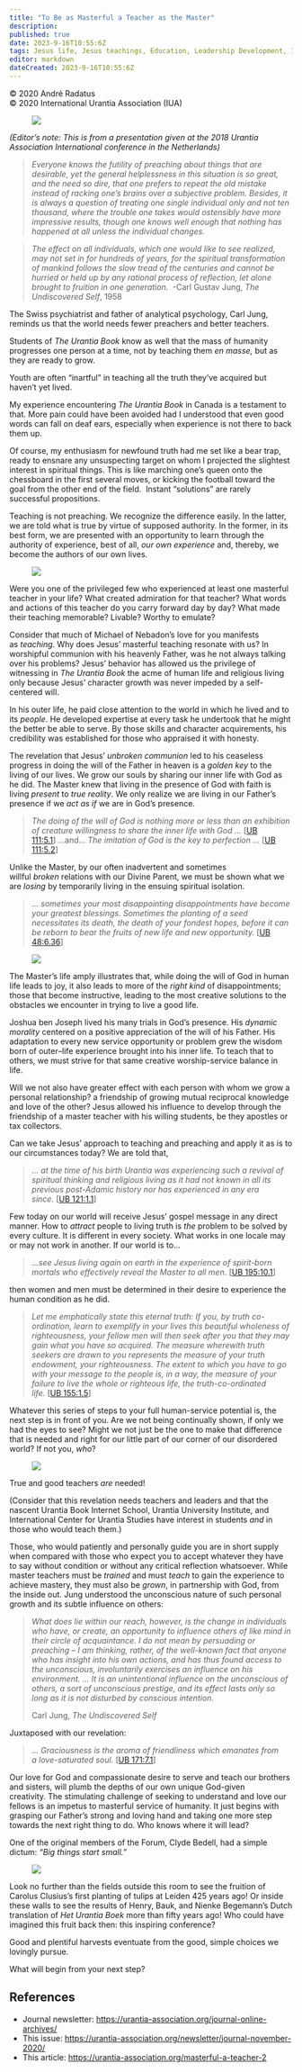 ```yaml
---
title: "To Be as Masterful a Teacher as the Master"
description: 
published: true
date: 2023-9-16T10:55:6Z
tags: Jesus life, Jesus teachings, Education, Leadership Development, IUA, Journal, article
editor: markdown
dateCreated: 2023-9-16T10:55:6Z
---
```


<p class="v-card v-sheet theme--light gray lighten-3 px-2">© 2020 André Radatus<br>© 2020 International Urantia Association (IUA)</p>

<figure id="Figure_1" class="image urantiapedia">
<img src="../../../image/article/IUA_Journal/Andre-Radatus-150x150.jpg">
</figure>

_(Editor’s note: This is from a presentation given at the 2018 Urantia Association International conference in the Netherlands)_

> _Everyone knows the futility of preaching about things that are desirable, yet the general helplessness in this situation is so great, and the need so dire, that one prefers to repeat the old mistake instead of racking one’s brains over a subjective problem. Besides, it is always a question of treating one single individual only and not ten thousand, where the trouble one takes would ostensibly have more impressive results, though one knows well enough that nothing has happened at all unless the individual changes._ 

> _The effect on all individuals, which one would like to see realized, may not set in for hundreds of years, for the spiritual transformation of mankind follows the slow tread of the centuries and cannot be hurried or held up by any rational process of reflection, let alone brought to fruition in one generation._  -Carl Gustav Jung, _The Undiscovered Self_, 1958

The Swiss psychiatrist and father of analytical psychology, Carl Jung, reminds us that the world needs fewer preachers and better teachers. 

Students of _The Urantia Book_ know as well that the mass of humanity progresses one person at a time, not by teaching them _en_ _masse,_ but as they are ready to grow. 

Youth are often “inartful” in teaching all the truth they’ve acquired but haven’t yet lived. 

My experience encountering _The Urantia Book_ in Canada is a testament to that. More pain could have been avoided had I understood that even good words can fall on deaf ears, especially when experience is not there to back them up. 

Of course, my enthusiasm for newfound truth had me set like a bear trap, ready to ensnare any unsuspecting target on whom I projected the slightest interest in spiritual things. This is like marching one’s queen onto the chessboard in the first several moves, or kicking the football toward the goal from the other end of the field.  Instant “solutions” are rarely successful propositions. 

Teaching is not preaching. We recognize the difference easily. In the latter, we are told what is true by virtue of supposed authority. In the former, in its best form, we are presented with an opportunity to learn through the authority of experience, best of all, _our own experience_ and, thereby, we become the authors of our own lives. 

<figure id="Figure_2" class="image urantiapedia image-style-align-right">
<img src="../../../image/article/IUA_Journal/Nigel-Canberra-Conf-13-300x225.jpg">
</figure>

Were you one of the privileged few who experienced at least one masterful teacher in your life? What created admiration for that teacher? What words and actions of this teacher do you carry forward day by day? What made their teaching memorable? Livable? Worthy to emulate? 

Consider that much of Michael of Nebadon’s love for you manifests as _teaching_. Why does Jesus’ masterful teaching resonate with us? In worshipful communion with his heavenly Father, was he not always talking over his problems? Jesus’ behavior has allowed us the privilege of witnessing in _The Urantia Book_ the acme of human life and religious living only because Jesus’ character growth was never impeded by a self-centered will. 

In his outer life, he paid close attention to the world in which he lived and to its _people_. He developed expertise at every task he undertook that he might the better be able to serve. By those skills and character acquirements, his credibility was established for those who appraised it with honesty. 

The revelation that Jesus’ _unbroken communion_ led to his ceaseless progress in doing the will of the Father in heaven is a _golden key_ to the living of our lives. We grow our souls by sharing our inner life with God as he did. The Master knew that living in the presence of God with faith is living _present_ to _true reality_. We only realize we are living in our Father’s presence if we _act as if_ we are in God’s presence. 
<br style="clear:both;"/>

> _The doing of the will of God is nothing more or less than an exhibition of creature willingness to share the inner life with God …_ [[UB 111:5.1](/en/The_Urantia_Book/111#p5_1)] …and… _The imitation of God is the key to perfection …_ [[UB 111:5.2](/en/The_Urantia_Book/111#p5_2)] 

Unlike the Master, by our often inadvertent and sometimes willful _broken_ relations with our Divine Parent, we must be shown what we are _losing_ by temporarily living in the ensuing spiritual isolation. 

> _… sometimes your most disappointing disappointments have become your greatest blessings. Sometimes the planting of a seed necessitates its death, the death of your fondest hopes, before it can be reborn to bear the fruits of new life and new opportunity._ [[UB 48:6.36](/en/The_Urantia_Book/48#p6_36)] 

<figure id="Figure_3" class="image urantiapedia image-style-align-left">
<img src="../../../image/article/IUA_Journal/Happiness-300x200.jpg">
</figure>

The Master’s life amply illustrates that, while doing the will of God in human life leads to joy, it also leads to more of the _right kind_ of disappointments; those that become instructive, leading to the most creative solutions to the obstacles we encounter in trying to live a good life.   

Joshua ben Joseph lived his many trials in God’s presence. His _dynamic morality_ centered on a positive appreciation of the will of his Father. His adaptation to every new service opportunity or problem grew the wisdom born of outer–life experience brought into his inner life. To teach that to others, we must strive for that same creative worship-service balance in life. 

Will we not also have greater effect with each person with whom we grow a personal relationship? a friendship of growing mutual reciprocal knowledge and love of the other? Jesus allowed his influence to develop through the friendship of a master teacher with his willing students, be they apostles or tax collectors. 

Can we take Jesus’ approach to teaching and preaching and apply it as is to our circumstances today? We are told that, 
<br style="clear:both;"/>

> _… at the time of his birth Urantia was experiencing such a revival of spiritual thinking and religious living as it had not known in all its previous post-Adamic history nor has experienced in any era since._ [[UB 121:1.1](/en/The_Urantia_Book/121#p1_1)] 

Few today on our world will receive Jesus’ gospel message in any direct manner. How to _attract_ people to living truth is _the_ problem to be solved by every culture. It is different in every society. What works in one locale may or may not work in another. If our world is to… 

> _…see Jesus living again on earth in the experience of spirit-born mortals who effectively reveal the Master to all men_. [[UB 195:10.1](/en/The_Urantia_Book/195#p10_1)]  

then women and men must be determined in their desire to experience the human condition as he did. 

> _Let me emphatically state this eternal truth: If you, by truth co-ordination, learn to exemplify in your lives this beautiful wholeness of righteousness, your fellow men will then seek after you that they may gain what you have so acquired. The measure wherewith truth seekers are drawn to you represents the measure of your truth endowment, your righteousness. The extent to which you have to go with your message to the people is, in a way, the measure of your failure to live the whole or righteous life, the truth-co-ordinated life._ [[UB 155:1.5](/en/The_Urantia_Book/155#p1_5)]  

Whatever this series of steps to your full human-service potential is, the next step is in front of you. Are we not being continually shown, if only we had the eyes to see? Might we not just be the one to make that difference that is needed and right for our little part of our corner of our disordered world? If not you, _who_? 

<figure id="Figure_4" class="image urantiapedia image-style-align-right">
<img src="../../../image/article/IUA_Journal/UBIS-Website-Image-300x150.jpg">
</figure>

True and good teachers _are_ needed! 

(Consider that this revelation needs teachers and leaders and that the nascent Urantia Book Internet School, Urantia University Institute, and International Center for Urantia Studies have interest in students _and_ in those who would teach them.) 

Those, who would patiently and personally guide you are in short supply when compared with those who expect you to accept whatever they have to say without condition or without any critical reflection whatsoever. While master teachers must be _trained_ and must _teach_ to gain the experience to achieve mastery, they must also be _grown_, in partnership with God, from the inside out. Jung understood the unconscious nature of such personal growth and its subtle influence on others: 
<br style="clear:both;"/>

> _What does lie within our reach, however, is the change in individuals who have, or create, an opportunity to influence others of like mind in their circle of acquaintance. I do not mean by persuading or preaching – I am thinking, rather, of the well-known fact that anyone who has insight into his own actions, and has thus found access to the unconscious, involuntarily exercises an influence on his environment. … It is an unintentional influence on the unconscious of others, a sort of unconscious prestige, and its effect lasts only so long as it is not disturbed by conscious intention._ 
> 
> Carl Jung, _The Undiscovered Self_

Juxtaposed with our revelation: 

> _… Graciousness is the aroma of friendliness which emanates from a love-saturated soul._ [[UB 171:7.1](/en/The_Urantia_Book/171#p7_1)]  

Our love for God and compassionate desire to serve and teach our brothers and sisters, will plumb the depths of our own unique God-given creativity. The stimulating challenge of seeking to understand and love our fellows is an impetus to masterful service of humanity. It just begins with grasping our Father’s strong and loving hand and taking one more step towards the next right thing to do. Who knows where it will lead? 

One of the original members of the Forum, Clyde Bedell, had a simple dictum: _“Big things start small.”_ 

<figure id="Figure_5" class="image urantiapedia image-style-align-left">
<img src="../../../image/article/IUA_Journal/2018-IC-Flowers-1-300x225.jpg">
</figure>

Look no further than the fields outside this room to see the fruition of Carolus Clusius’s first planting of tulips at Leiden 425 years ago! Or inside these walls to see the results of Henry, Bauk, and Nienke Begemann’s Dutch translation of _Het Urantia Boek_ more than fifty years ago! Who could have imagined this fruit back then: this inspiring conference? 

Good and plentiful harvests eventuate from the good, simple choices we lovingly pursue. 

What will begin from your next step?
<br style="clear:both;"/>

## References

- Journal newsletter: https://urantia-association.org/journal-online-archives/
- This issue: https://urantia-association.org/newsletter/journal-november-2020/
- This article: https://urantia-association.org/masterful-a-teacher-2